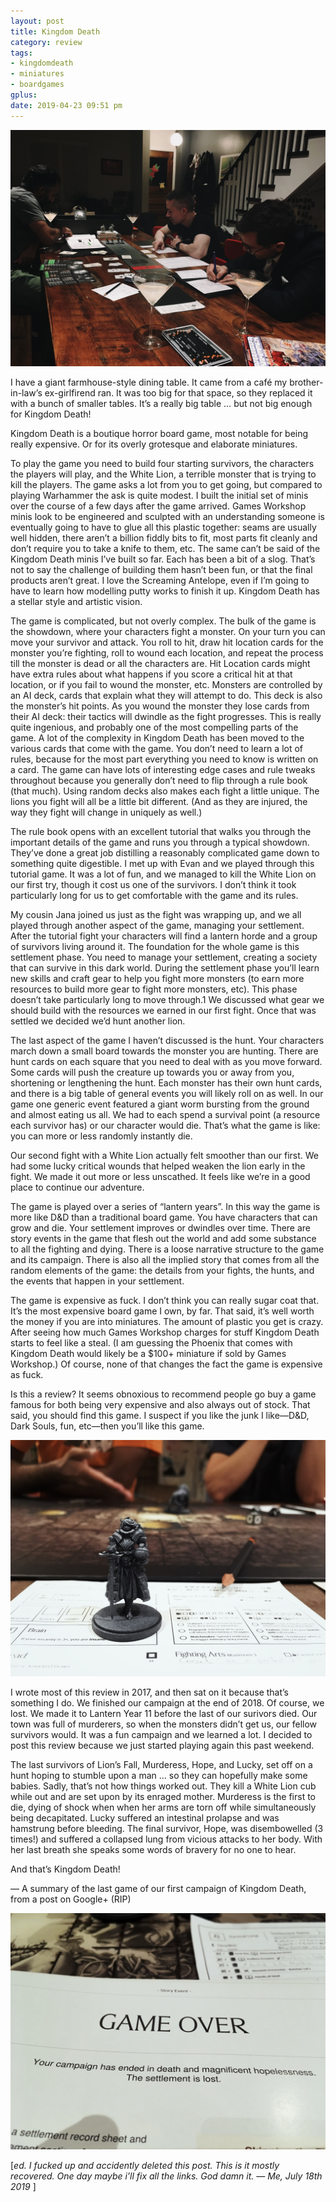 ```yaml
---
layout: post
title: Kingdom Death
category: review
tags:
- kingdomdeath
- miniatures
- boardgames
gplus:
date: 2019-04-23 09:51 pm
---
```


![Kingdom Death](/assets/img/kingdom-death.jpg)

I have a giant farmhouse-style dining table. It came from a café my brother-in-law’s ex-girlfirend ran. It was too big for that space, so they replaced it with a bunch of smaller tables. It’s a really big table … but not big enough for Kingdom Death!

Kingdom Death is a boutique horror board game, most notable for being really expensive. Or for its overly grotesque and elaborate miniatures.

To play the game you need to build four starting survivors, the characters the players will play, and the White Lion, a terrible monster that is trying to kill the players. The game asks a lot from you to get going, but compared to playing Warhammer the ask is quite modest. I built the initial set of minis over the course of a few days after the game arrived. Games Workshop minis look to be engineered and sculpted with an understanding someone is eventually going to have to glue all this plastic together: seams are usually well hidden, there aren’t a billion fiddly bits to fit, most parts fit cleanly and don’t require you to take a knife to them, etc. The same can’t be said of the Kingdom Death minis I’ve built so far. Each has been a bit of a slog. That’s not to say the challenge of building them hasn’t been fun, or that the final products aren’t great. I love the Screaming Antelope, even if I’m going to have to learn how modelling putty works to finish it up. Kingdom Death has a stellar style and artistic vision.

The game is complicated, but not overly complex. The bulk of the game is the showdown, where your characters fight a monster. On your turn you can move your survivor and attack. You roll to hit, draw hit location cards for the monster you’re fighting, roll to wound each location, and repeat the process till the monster is dead or all the characters are. Hit Location cards might have extra rules about what happens if you score a critical hit at that location, or if you fail to wound the monster, etc. Monsters are controlled by an AI deck, cards that explain what they will attempt to do. This deck is also the monster’s hit points. As you wound the monster they lose cards from their AI deck: their tactics will dwindle as the fight progresses. This is really quite ingenious, and probably one of the most compelling parts of the game. A lot of the complexity in Kingdom Death has been moved to the various cards that come with the game. You don’t need to learn a lot of rules, because for the most part everything you need to know is written on a card. The game can have lots of interesting edge cases and rule tweaks throughout because you generally don’t need to flip through a rule book (that much). Using random decks also makes each fight a little unique. The lions you fight will all be a little bit different. (And as they are injured, the way they fight will change in uniquely as well.)

The rule book opens with an excellent tutorial that walks you through the important details of the game and runs you through a typical showdown. They’ve done a great job distilling a reasonably complicated game down to something quite digestible. I met up with Evan and we played through this tutorial game. It was a lot of fun, and we managed to kill the White Lion on our first try, though it cost us one of the survivors. I don’t think it took particularly long for us to get comfortable with the game and its rules.

My cousin Jana joined us just as the fight was wrapping up, and we all played through another aspect of the game, managing your settlement. After the tutorial fight your characters will find a lantern horde and a group of survivors living around it. The foundation for the whole game is this settlement phase. You need to manage your settlement, creating a society that can survive in this dark world. During the settlement phase you’ll learn new skills and craft gear to help you fight more monsters (to earn more resources to build more gear to fight more monsters, etc). This phase doesn’t take particularly long to move through.1 We discussed what gear we should build with the resources we earned in our first fight. Once that was settled we decided we’d hunt another lion.

The last aspect of the game I haven’t discussed is the hunt. Your characters march down a small board towards the monster you are hunting. There are hunt cards on each square that you need to deal with as you move forward. Some cards will push the creature up towards you or away from you, shortening or lengthening the hunt. Each monster has their own hunt cards, and there is a big table of general events you will likely roll on as well. In our game one generic event featured a giant worm bursting from the ground and almost eating us all. We had to each spend a survival point (a resource each survivor has) or our character would die. That’s what the game is like: you can more or less randomly instantly die.

Our second fight with a White Lion actually felt smoother than our first. We had some lucky critical wounds that helped weaken the lion early in the fight. We made it out more or less unscathed. It feels like we’re in a good place to continue our adventure.

The game is played over a series of “lantern years”. In this way the game is more like D&D than a traditional board game. You have characters that can grow and die. Your settlement improves or dwindles over time. There are story events in the game that flesh out the world and add some substance to all the fighting and dying. There is a loose narrative structure to the game and its campaign. There is also all the implied story that comes from all the random elements of the game: the details from your fights, the hunts, and the events that happen in your settlement.

The game is expensive as fuck. I don’t think you can really sugar coat that. It’s the most expensive board game I own, by far. That said, it’s well worth the money if you are into miniatures. The amount of plastic you get is crazy. After seeing how much Games Workshop charges for stuff Kingdom Death starts to feel like a steal. (I am guessing the Phoenix that comes with Kingdom Death would likely be a $100+ miniature if sold by Games Workshop.) Of course, none of that changes the fact the game is expensive as fuck.

Is this a review? It seems obnoxious to recommend people go buy a game famous for both being very expensive and also always out of stock. That said, you should find this game. I suspect if you like the junk I like—D&D, Dark Souls, fun, etc—then you’ll like this game.

![Kingdom Death Percival](/assets/img/kingdom-death-percival.jpg)

I wrote most of this review in 2017, and then sat on it because that’s something I do. We finished our campaign at the end of 2018. Of course, we lost. We made it to Lantern Year 11 before the last of our surivors died. Our town was full of murderers, so when the monsters didn’t get us, our fellow survivors would. It was a fun campaign and we learned a lot. I decided to post this review because we just started playing again this past weekend.

The last survivors of Lion’s Fall, Murderess, Hope, and Lucky, set off on a hunt hoping to stumble upon a man … so they can hopefully make some babies. Sadly, that’s not how things worked out. They kill a White Lion cub while out and are set upon by its enraged mother. Murderess is the first to die, dying of shock when when her arms are torn off while simultaneously being decapitated. Lucky suffered an intestinal prolapse and was hamstrung before bleeding. The final survivor, Hope, was disembowelled (3 times!) and suffered a collapsed lung from vicious attacks to her body. With her last breath she speaks some words of bravery for no one to hear.

And that’s Kingdom Death!

— A summary of the last game of our first campaign of Kingdom Death, from a post on Google+ (RIP)

![Kingdom Death Game Over](/assets/img/kingdom-death-game-over.jpg)

[_ed. I fucked up and accidently deleted this post. This is it mostly recovered. One day maybe i'll fix all the links. God damn it. — Me, July 18th 2019_ ]